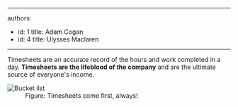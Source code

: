 

---
authors:
  - id: 1
    title: Adam Cogan
  - id: 4
    title: Ulysses Maclaren
---




<span class='intro'> <p>Timesheets are an accurate record of the hours and work completed in a day. <strong>Timesheets are the lifeblood of the company</strong> and are the ultimate source of everyone's income. </p> </span>

<dl class="image"><dt><img alt="Bucket list" src="/Management/Rules-to-Better-Timesheets/PublishingImages/Bucket-list.jpg" /></dt><dd>Figure&#58; Timesheets come first, always!</dd></dl>



